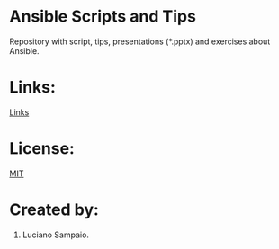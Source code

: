 # Ansible Scripts and Tips
Repository with script, tips, presentations (*.pptx) and exercises about Ansible.

# Links:

[Links](Links.md "Links")

# License:

[MIT](LICENSE "MIT License")

# Created by: 

1. Luciano Sampaio.